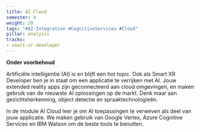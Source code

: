 ```yaml
---
title: AI Cloud
semester: 4
weight: 20
tags: "#AI-Integration #CognitiveServices #Cloud"
pillar: analysis
tracks:
- smart-xr-developer
---
```


**Onder voorbehoud**

Artificiële intelligentie (AI) is en blijft een hot topic. Ook als Smart XR Developer ben je in staat om een applicatie te verrijken met AI.
Jouw extended reality apps zijn geconnecteerd aan cloud omgevingen, en maken gebruik van de nieuwste AI oplossingen op de markt.
Denk maar aan gezichtsherkenning, object detectie en spraaktechnologieën.

In de module AI Cloud leer je om AI toepassingen te verweven als deel van jouw applicatie. We maken gebruik van Google Vertex, Azure Cognitive Services en IBM Watson om de beste tools te benutten.